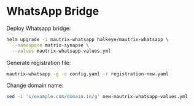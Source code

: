 # WhatsApp Bridge

Deploy Whatsapp bridge:
```bash
helm upgrade -i mautrix-whatsapp halkeye/mautrix-whatsapp \
  --namespace matrix-synapse \
  --values mautrix-whatsapp-values.yml
```

Generate registration file:
```bash
mautrix-whatsapp -g -c config.yaml -r registration-new.yaml
```

Change domain name:
```bash
sed -i 's/example.com/domain.in/g' new-mautrix-whatsapp-values.yml
```
